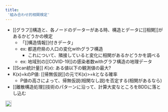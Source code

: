 ```yaml
---
title:
 '組み合わせ的相関検定'
---
```


- [[グラフ]]構造と、各ノードのデーターがある時、構造とデータに[[相関]]があるかどうかの検定
    - 「[[構造情報]]付きデータ」
    - ex: 都道府県の人口の変化withグラフ構造
        - これについて、隣接していると変化に相関があるかどうかを調べる
    - ex: 地域別の[[COVID-19]]の感染者数withグラフ構造の地理データ
- [[Scan統計量]] $K(x)$: ある値以下の観測値の最大?
- K(x)=kのP値: [[帰無仮説]]の元でK(x)>=kとなる確率
    - P値の高さによって、帰無仮説(相関なし説)を否定する(相関があるなら)
- [[離散構造処理]]技術のパターンに沿って、計算大変なところをBDDに落とし込む
<img src='https://scrapbox.io/api/pages/blu3mo-public/情報科学の達人/icon' alt='情報科学の達人.icon' height="19.5"/>

